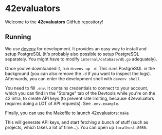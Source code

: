 # 42evaluators

Welcome to the **42evaluators** GitHub repository!

## Running

We use [devenv](https://devenv.sh) for development. It provides an easy way to
install and setup PostgreSQL (it's probably also possible to setup PostgreSQL
separately. You might have to modify `internal/database/db.go` adequately).

Once you've downloaded it, run `devenv up -d`. This runs PostgreSQL in the background
(you can also remove the `-d` if you want to inspect the logs). Afterwards, you
can enter the development shell with `devenv shell`.

You need to fill `.env`. It contains credentials to connect to your account,
which you can find in the "Storage" tab of the Devtools while you're on the 42 intra,
to create API keys (to prevent rate limiting, because 42evaluators requires
doing a LOT of API requests). See `.env.example`.

Finally, you can use the Makefile to launch 42evaluators: `make`

This will generate API keys, and start fetching a bunch of stuff (such as
projects, which takes a lot of time...). You can open up `localhost:8080`.
